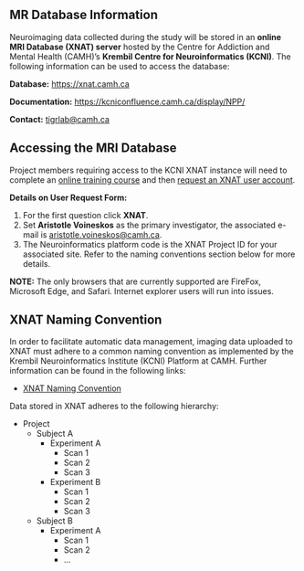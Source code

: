 ## MR Database Information
Neuroimaging data collected during the study will be stored in an **online MRI Database (XNAT) server** hosted by the Centre for Addiction and Mental Health (CAMH)’s **Krembil Centre for Neuroinformatics (KCNI)**. The following information can be used to access the database:

**Database:** https://xnat.camh.ca

**Documentation:** https://kcniconfluence.camh.ca/display/NPP/

**Contact:**  tigrlab@camh.ca

## Accessing the MRI Database
Project members requiring access to the KCNI XNAT instance will need to complete an [online training course](https://kcniconfluence.camh.ca/display/NPP/XNAT+Workshop) and then [request an XNAT user account](https://kcniconfluence.camh.ca/pages/viewpage.action?pageId=6455465#XNATIntroduction-NewUserRequest).


**Details on User Request Form:**
1. For the first question click **XNAT**.
2. Set **Aristotle Voineskos** as the primary investigator, the associated e-mail is aristotle.voineskos@camh.ca.
3. The Neuroinformatics platform code is the XNAT Project ID for your associated site. Refer to the naming conventions section below for more details.

**NOTE:**
The only browsers that are currently supported are FireFox, Microsoft Edge, and Safari. Internet explorer users will run into issues.

## XNAT Naming Convention
In order to facilitate automatic data management, imaging data uploaded to XNAT must adhere to a common naming convention as implemented by the Krembil Neuroinformatics Institute (KCNI) Platform at CAMH. Further information can be found in the following links:
- [XNAT Naming Convention](https://kcniconfluence.camh.ca/display/NPP/XNAT+Naming+Convention)

Data stored in XNAT adheres to the following hierarchy:
- Project
  - Subject A
    - Experiment A
      - Scan 1
      - Scan 2
      - Scan 3
    - Experiment B
      - Scan 1
      - Scan 2
      - Scan 3
  - Subject B
    - Experiment A
      - Scan 1
      - Scan 2
      - ...
